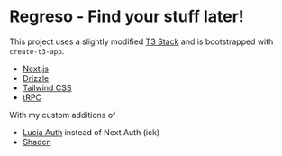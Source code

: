 # Regreso - Find your stuff later!

This project uses a slightly modified [T3 Stack](https://create.t3.gg/) and is bootstrapped with `create-t3-app`.

- [Next.js](https://nextjs.org)
- [Drizzle](https://orm.drizzle.team)
- [Tailwind CSS](https://tailwindcss.com)
- [tRPC](https://trpc.io)

With my custom additions of

- [Lucia Auth](https://lucia-auth.com) instead of Next Auth (ick)
- [Shadcn](https://ui.shadcn.com)
